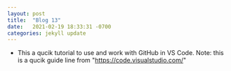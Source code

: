 ```yaml
---
layout: post
title:  "Blog 13"
date:   2021-02-19 18:33:31 -0700
categories: jekyll update
---
```



- This a qucik tutorial to use and work with GitHub in VS Code. 
Note: this is a qucik guide line from "https://code.visualstudio.com/"

